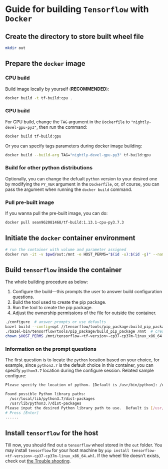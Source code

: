 # Guide for building `Tensorflow` with `Docker`

## Create the directory to store built wheel file
```bash
mkdir out
```

## Prepare the `docker` image

### CPU build
Build image locally by yourself (**RECOMMENDED**):
```bash
docker build -t tf-build:cpu .
```

### GPU build
For GPU build, change the `TAG` argument in the `Dockerfile` to `"nightly-devel-gpu-py3"`, then run the command: 
```bash
docker build tf-build:gpu
```

Or you can specify tags parameters during docker image building:
```bash
docker build --build-arg TAG="nightly-devel-gpu-py3" tf-build:gpu
```

### Build for other python distributions
Optionally, you can change the defualt `python` version to your desired one by modifying the `PY_VER` argument in the `Dockerfile`, or, of course, you can pass the argument when running the `docker build` command. 


### Pull pre-built image
If you wanna pull the pre-built image, you can do:
```bash
docker pull sean962081468/tf-build:1.13.1-cpu-py3.7.3
```

## Initiate the `docker` container environment
```bash
# run the container with volume and parameter assigned
docker run -it -v $pwd/out:/mnt -e HOST_PERMS="$(id -u):$(id -g)" --name <container_name> tf-build:<tag>
```

## Build `tensorflow` inside the container

The whole building procedure as below:

1. Configure the build—this prompts the user to answer build configuration questions.
2. Build the tool used to create the pip package.
3. Run the tool to create the pip package.
4. Adjust the ownership permissions of the file for outside the container.

```bash
./configure  # answer prompts or use defaults
bazel build --config=opt //tensorflow/tools/pip_package:build_pip_package
./bazel-bin/tensorflow/tools/pip_package/build_pip_package /mnt  # create package
chown $HOST_PERMS /mnt/tensorflow-<tf-version>-cp37-cp37m-linux_x86_64.whl
```

### Information on the prompt questions
The first question is to locate the `python` location based on your choice, for example, since `python3.7` is the default choice in this container, you can specify `python3.7` location during the configure session. Related sample configure:
```bash
Please specify the location of python. [Default is /usr/bin/python]: /usr/bin/python3.7

Found possible Python library paths:
  /usr/local/lib/python3.7/dist-packages
  /usr/lib/python3.7/dist-packages
Please input the desired Python library path to use.  Default is [/usr/lib/python3.7/dist-packages]
# Press [Enter]
......
```

## Install `tensorflow` for the host
Till now, you should find out a `tensorflow` wheel stored in the `out` folder. You may install `tensorflow` for your host machine by `pip install tensorflow-<tf-version>-cp37-cp37m-linux_x86_64.whl`. 
If the wheel file doesn't exists, check out [the Trouble shooting](README.md#Wheel-file-not-found-in-the-`out`-folder). 